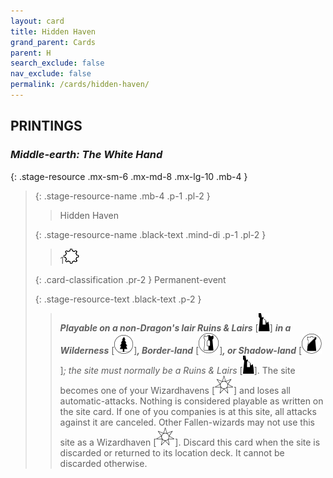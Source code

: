 ```yaml
---
layout: card
title: Hidden Haven
grand_parent: Cards
parent: H
search_exclude: false
nav_exclude: false
permalink: /cards/hidden-haven/
---
```


## PRINTINGS


### _Middle-earth: The White Hand_

{: .stage-resource .mx-sm-6 .mx-md-8 .mx-lg-10 .mb-4 }
> {: .stage-resource-name .mb-4 .p-1 .pl-2 }
> > <div class="card-mp"></div>
> > <div class="card-name">Hidden Haven</div>
>
> {: .stage-resource-name .black-text .mind-di .p-1 .pl-2 }
> > 1![](/assets/images/stage-point.svg)
>
> {: .card-classification .pr-2 }
> Permanent-event
>
> {: .stage-resource-text .black-text .p-2 }
> > ***Playable on a non-Dragon's lair Ruins & Lairs*** \[![](/assets/images/ruinlair.svg)] ***in a Wilderness*** \[![](/assets/images/wilderness.svg)]***, Border-land*** \[![](/assets/images/border-land.svg)]***, or Shadow-land*** \[![](/assets/images/shadow-land.svg)]_; the site must normally be a Ruins & Lairs_ \[![](/assets/images/ruinlair.svg)]. The site becomes one of your Wizardhavens \[![](/assets/images/free-haven.svg)] and loses all automatic-attacks. Nothing is considered playable as written on the site card. If one of you companies is at this site, all attacks against it are canceled. Other Fallen-wizards may not use this site as a Wizardhaven \[![](/assets/images/free-haven.svg)]. Discard this card when the site is discarded or returned to its location deck. It cannot be discarded otherwise.  
> 
